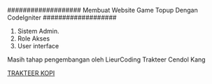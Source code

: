 ###################
Membuat Website Game Topup Dengan CodeIgniter
###################

1. Sistem Admin.
2. Role Akses
3. User interface

Masih tahap pengembangan oleh LieurCoding 
Trakteer Cendol Kang

<a href="https://trakteer.id/muhamad%20darussalam/link">TRAKTEER KOPI</a>
